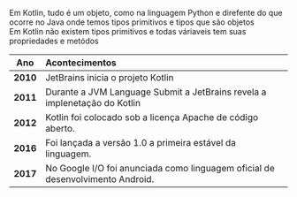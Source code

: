 
Em Kotlin, tudo é um objeto, como na linguagem Python e direfente do que ocorre no Java onde temos tipos primitivos e tipos que são objetos</br>
Em Kotlin não existem tipos primitivos e todas váriaveis tem suas propriedades e metódos

| Ano      | Acontecimentos                                                                |
| ---------| :-----------------------------------------------------------------------------|
| **2010** | JetBrains inicia o projeto Kotlin                                             |
| **2011** | Durante a JVM Language Submit a JetBrains revela a implenetação do Kotlin     |
| **2012** | Kotlin foi colocado sob a licença Apache de código aberto.                    |
| **2016** | Foi lançada a versão 1.0 a primeira estável da linguagem.                     |
| **2017** | No Google I/O foi anunciada como linguagem oficial de desenvolvimento Android.|
